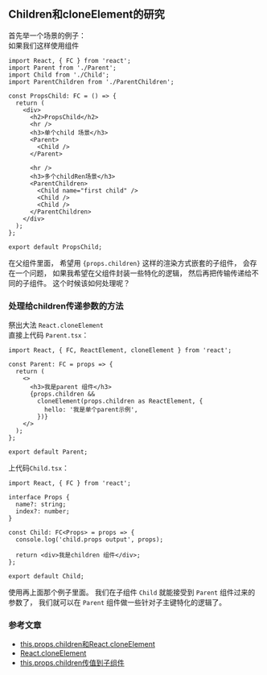 ## Children和cloneElement的研究

首先举一个场景的例子：                         
如果我们这样使用组件                      
```
import React, { FC } from 'react';
import Parent from './Parent';
import Child from './Child';
import ParentChildren from './ParentChildren';

const PropsChild: FC = () => {
  return (
    <div>
      <h2>PropsChild</h2>
      <hr />
      <h3>单个child 场景</h3>
      <Parent>
        <Child />
      </Parent>

      <hr />
      <h3>多个childRen场景</h3>
      <ParentChildren>
        <Child name="first child" />
        <Child />
        <Child />
      </ParentChildren>
    </div>
  );
};

export default PropsChild;
```

在父组件里面， 希望用 `{props.children}` 这样的渲染方式嵌套的子组件， 会存在一个问题， 如果我希望在父组件封装一些特化的逻辑， 
然后再把传输传递给不同的子组件。 这个时候该如何处理呢？

### 处理给children传递参数的方法
祭出大法 `React.cloneElement`                       
直接上代码 `Parent.tsx`：                                       
```
import React, { FC, ReactElement, cloneElement } from 'react';

const Parent: FC = props => {
  return (
    <>
      <h3>我是parent 组件</h3>
      {props.children &&
        cloneElement(props.children as ReactElement, {
          hello: '我是单个parent示例',
        })}
    </>
  );
};

export default Parent;
```

上代码`Child.tsx`：                                       
```
import React, { FC } from 'react';

interface Props {
  name?: string;
  index?: number;
}

const Child: FC<Props> = props => {
  console.log('child.props output', props);  

  return <div>我是children 组件</div>;
};

export default Child;
```

使用再上面那个例子里面。
我们在子组件 `Child` 就能接受到 `Parent` 组件过来的参数了， 我们就可以在 `Parent` 组件做一些针对子主键特化的逻辑了。








### 参考文章

- [this.props.children和React.cloneElement](https://www.jianshu.com/p/a267c674ec7e)
- [React.cloneElement](https://www.jianshu.com/p/2ccf0cd14388)
- [this.props.children传值到子组件](https://www.jianshu.com/p/0127d5f662c0)
